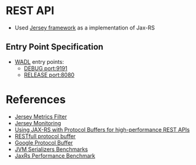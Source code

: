 # REST API

- Used [Jersey framework](https://jersey.java.net/) as a implementation of Jax-RS


## Entry Point Specification

- [WADL](https://en.wikipedia.org/wiki/Web_Application_Description_Language) entry points:
  - [DEBUG port:9191](http://localhost:9191/api/application.wadl)
  - [RELEASE port:8080](http://localhost:8080/api/application.wadl)

# References

- [Jersey Metrics Filter](https://github.com/palominolabs/jersey-metrics-filter)
- [Jersey Monitoring](https://jersey.java.net/documentation/latest/monitoring_tracing.html)
- [Using JAX-RS with Protocol Buffers for high-performance REST APIs](http://www.javarants.com/2008/12/27/using-jax-rs-with-protocol-buffers-for-high-performance-rest-apis/)
- [RESTfull protocol buffer](http://sleeplessinslc.blogspot.se/2010/03/restful-representation-with-google.html)
- [Google Protocol Buffer](https://developers.google.com/protocol-buffers/docs/overview?csw=1)
- [JVM Serializers Benchmarks](https://github.com/eishay/jvm-serializers/wiki)
- [JaxRs Performance Benchmark](https://github.com/smallnest/Jax-RS-Performance-Comparison)